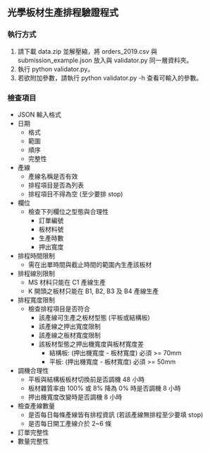 ## 光學板材生產排程驗證程式

### 執行方式

1. 請下載 data.zip 並解壓縮，將 orders_2019.csv 與 submission_example.json 放入與 validator.py 同一層資料夾。
2. 執行 python validator.py。
3. 若欲附加參數，請執行 python validator.py -h 查看可輸入的參數。

### 檢查項目
* JSON 輸入格式
* 日期
    * 格式
    * 範圍
    * 順序
    * 完整性
* 產線
    * 產線名稱是否有效
    * 排程項目是否為列表
    * 排程項目不得為空 (至少要排 stop)
* 欄位
   * 檢查下列欄位之型態與合理性
       * 訂單編號
       * 板材料號
       * 生產時數
       * 押出寬度
* 排程時間限制
    * 需在出單時間與截止時間的範圍內生產該板材
* 排程線別限制
    * MS 材料只能在 C1 產線生產
    * K 開頭之板材只能在 B1, B2, B3 及 B4 產線生產
* 排程寬度限制
    *  檢查排程項目是否符合
        * 該產線可生產之板材型態 (平板或結構板)
        * 該產線之押出寬度限制
        * 該產線之板材寬度限制
        * 該板材型態之押出機寬度與板材寬度差
            * 結構板: (押出機寬度 - 板材寬度) 必須 >= 70mm
            * 平板: (押出機寬度 - 板材寬度) 必須 >= 50mm
* 調機合理性
  * 平板與結構板板材切換前是否調機 48 小時
  * 板材雜質率由 100% 或 8% 降為 0% 時是否調機 8 小時
  * 押出機寬度改變時是否調機 8 小時
* 檢查產線數量
    * 是否每日每條產線皆有排程資訊 (若該產線無排程至少要填 stop)
    * 是否每日開工產線介於 2~6 條
* 訂單完整性
* 數量完整性
